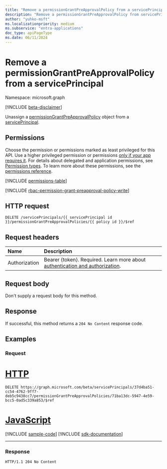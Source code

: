 ```yaml
---
title: "Remove a permissionGrantPreApprovalPolicy from a servicePrincipal"
description: "Remove a permissionGrantPreApprovalPolicy from servicePrincipal."
author: "yuhko-msft"
ms.localizationpriority: medium
ms.subservice: "entra-applications"
doc_type: apiPageType
ms.date: 06/11/2024
---
```


# Remove a permissionGrantPreApprovalPolicy from a servicePrincipal
Namespace: microsoft.graph

[!INCLUDE [beta-disclaimer](../../includes/beta-disclaimer.md)]

Unassign a [permissionGrantPreApprovalPolicy](../resources/permissiongrantpreapprovalpolicy.md) object from a [servicePrincipal](../resources/serviceprincipal.md).

## Permissions
Choose the permission or permissions marked as least privileged for this API. Use a higher privileged permission or permissions [only if your app requires it](/graph/permissions-overview#best-practices-for-using-microsoft-graph-permissions). For details about delegated and application permissions, see [Permission types](/graph/permissions-overview#permission-types). To learn more about these permissions, see the [permissions reference](/graph/permissions-reference).

<!-- { "blockType": "permissions", "name": "serviceprincipal_delete_permissiongrantpreapprovalpolicies" } -->
[!INCLUDE [permissions-table](../includes/permissions/serviceprincipal-delete-permissiongrantpreapprovalpolicies-permissions.md)]

[!INCLUDE [rbac-permission-grant-preapproval-policy-write](../includes/rbac-for-apis/rbac-permission-grant-preapproval-policy-write.md)]

## HTTP request

<!-- {
  "blockType": "ignored"
}
-->
``` http
DELETE /servicePrincipals/{{ servicePrincipal id }}/permissionGrantPreApprovalPolicies/{{ policy id }}/$ref
```

## Request headers
|Name|Description|
|:---|:---|
|Authorization|Bearer {token}. Required. Learn more about [authentication and authorization](/graph/auth/auth-concepts).|

## Request body
Don't supply a request body for this method.



## Response

If successful, this method returns a `204 No Content` response code.

## Examples

### Request
# [HTTP](#tab/http)
<!-- {
  "blockType": "request",
  "name": "serviceprincipal_remove_permissionGrantPreApprovalPoliciesdelete"
}
-->
``` http
DELETE https://graph.microsoft.com/beta/servicePrincipals/37d4ba51-cc54-4762-9ff7-deb5c9438cc7/permissionGrantPreApprovalPolicies/71ba13dc-5947-4e59-bcc5-0ad5c339a853/$ref
```

# [JavaScript](#tab/javascript)
[!INCLUDE [sample-code](../includes/snippets/javascript/serviceprincipal-remove-permissiongrantpreapprovalpoliciesdelete-javascript-snippets.md)]
[!INCLUDE [sdk-documentation](../includes/snippets/snippets-sdk-documentation-link.md)]

---

### Response
<!-- {
  "blockType": "response"
} -->
``` http
HTTP/1.1 204 No Content
```

